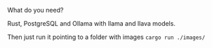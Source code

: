 What do you need?

Rust, PostgreSQL and Ollama with llama and llava models.

Then just run it pointing to a folder with images `cargo run ./images/`

